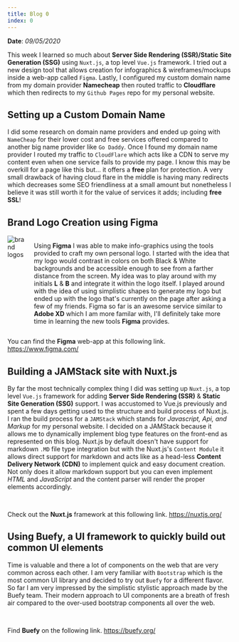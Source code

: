 ```yaml
---
title: Blog 0
index: 0
---
```


**Date**: _09/05/2020_

This week I learned so much about **Server Side Rendering (SSR)/Static Site Generation (SSG)** using `Nuxt.js`, a top level `Vue.js` framework. I tried out a new design tool that allows creation for infographics & wireframes/mockups inside a web-app called `Figma`. Lastly, I configured my custom domain name from my domain provider **Namecheap** then routed traffic to **Cloudflare** which then redirects to my `Github Pages` repo for my personal website.

## Setting up a Custom Domain Name

I did some research on domain name providers and ended up going with `NameCheap` for their lower cost and free services offered compared to another big name provider like `Go Daddy`. Once I found my domain name provider I routed my traffic to `CloudFlare` which acts like a CDN to serve my content even when one service fails to provide my page. I know this may be overkill for a page like this but... it offers a **free** plan for protection. A very small drawback of having cloud flare in the middle is having many redirects which decreases some SEO friendliness at a small amount but nonetheless I believe it was still worth it for the value of services it adds; including **free SSL**!

## Brand Logo Creation using Figma

<div class="columns">
  <aside class="column is-one-quarter is-centered" style="max-width: 8rem;">
    <img src="/assets/2020/logos.png" alt="brand logos" />
  </aside>

  <p class="column">
    Using <strong>Figma</strong> I was able to make info-graphics using the tools provided to craft my own personal logo. I started with the idea that my logo would contrast in colors on both Black & White backgrounds and be accessible enough to see from a farther distance from the screen. My idea was to play around with my initials <strong>L</strong> & <strong>B</strong> and integrate it within the logo itself. I played around with the idea of using simplistic shapes to generate my logo but ended up with the logo that's currently on the page after asking a few of my friends. Figma so far is an awesome service similar to <strong>Adobe XD</strong> which I am more familar with, I'll definitely take more time in learning the new tools <strong>Figma</strong> provides.
  </p>
</div>

You can find the **Figma** web-app at this following link.
https://www.figma.com/

## Building a JAMStack site with Nuxt.js

By far the most technically complex thing I did was setting up `Nuxt.js`, a top level `Vue.js` framework for adding **Server Side Rendering (SSR)** & **Static Site Generation (SSG)** support. I was accustomed to Vue.js previously and spent a few days getting used to the structure and build process of Nuxt.js. I ran the build process for a `JAMStack` which stands for _Javascript, Api, and Markup_ for my personal website. I decided on a JAMStack because it allows me to dynamically implement blog type features on the front-end as represented on this blog. Nuxt.js by default doesn't have support for markdown `.MD` file type integration but with the Nuxt.js's `Content Module` it allows direct support for markdown and acts like as a head-less **Content Delivery Network (CDN)** to implement quick and easy document creation. Not only does it allow markdown support but you can even implement _HTML_ and _JavaScript_ and the content parser will render the proper elements accordingly.

<br>

Check out the **Nuxt.js** framework at this following link.
https://nuxtjs.org/

## Using Buefy, a UI framework to quickly build out common UI elements

Time is valuable and there a lot of components on the web that are very common across each other. I am very familiar with `Bootstrap` which is the most common UI library and decided to try out `Buefy` for a different flavor. So far I am very impressed by the simplistic stylistic approach made by the Buefy team. Their modern approach to UI components are a breath of fresh air compared to the over-used bootstrap components all over the web.

<br>

Find **Buefy** on the following link.
https://buefy.org/
